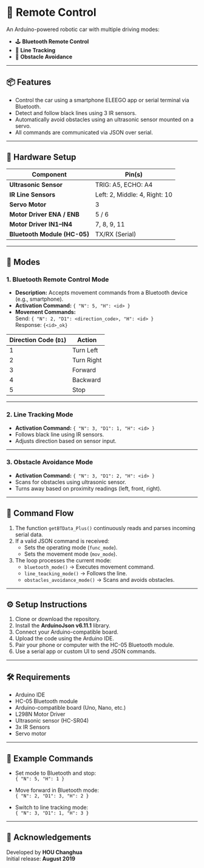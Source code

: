 # 🚗 Remote Control

An Arduino-powered robotic car with multiple driving modes:

- 🕹️ **Bluetooth Remote Control**
- 🧭 **Line Tracking**
- 🚧 **Obstacle Avoidance**

---

## 📦 Features

- Control the car using a smartphone ELEEGO app or serial terminal via Bluetooth.
- Detect and follow black lines using 3 IR sensors.
- Automatically avoid obstacles using an ultrasonic sensor mounted on a servo.
- All commands are communicated via JSON over serial.

---

## 🔌 Hardware Setup

| Component                   | Pin(s)    |
|----------------------------|-----------|
| **Ultrasonic Sensor**      | TRIG: A5, ECHO: A4 |
| **IR Line Sensors**        | Left: 2, Middle: 4, Right: 10 |
| **Servo Motor**            | 3         |
| **Motor Driver ENA / ENB** | 5 / 6     |
| **Motor Driver IN1–IN4**   | 7, 8, 9, 11 |
| **Bluetooth Module (HC-05)** | TX/RX (Serial) |

---

## 🧠 Modes

### 1. Bluetooth Remote Control Mode

- **Description:** Accepts movement commands from a Bluetooth device (e.g., smartphone).
- **Activation Command:** `{ "N": 5, "H": <id> }`
- **Movement Commands:**  
  Send: `{ "N": 2, "D1": <direction_code>, "H": <id> }`  
  Response: `{<id>_ok}`

| Direction Code (`D1`) | Action     |
|-----------------------|------------|
| 1                     | Turn Left  |
| 2                     | Turn Right |
| 3                     | Forward    |
| 4                     | Backward   |
| 5                     | Stop       |

---

### 2. Line Tracking Mode

- **Activation Command:** `{ "N": 3, "D1": 1, "H": <id> }`
- Follows black line using IR sensors.
- Adjusts direction based on sensor input.

---

### 3. Obstacle Avoidance Mode

- **Activation Command:** `{ "N": 3, "D1": 2, "H": <id> }`
- Scans for obstacles using ultrasonic sensor.
- Turns away based on proximity readings (left, front, right).

---

## 🔄 Command Flow

1. The function `getBTData_Plus()` continuously reads and parses incoming serial data.
2. If a valid JSON command is received:
   - Sets the operating mode (`func_mode`).
   - Sets the movement mode (`mov_mode`).
3. The loop processes the current mode:
   - `bluetooth_mode()` → Executes movement command.
   - `line_teacking_mode()` → Follows the line.
   - `obstacles_avoidance_mode()` → Scans and avoids obstacles.

---

## ⚙️ Setup Instructions

1. Clone or download the repository.
2. Install the **ArduinoJson v6.11.1** library.
3. Connect your Arduino-compatible board.
4. Upload the code using the Arduino IDE.
5. Pair your phone or computer with the HC-05 Bluetooth module.
6. Use a serial app or custom UI to send JSON commands.

---

## 🛠️ Requirements

- Arduino IDE
- HC-05 Bluetooth module
- Arduino-compatible board (Uno, Nano, etc.)
- L298N Motor Driver
- Ultrasonic sensor (HC-SR04)
- 3x IR Sensors
- Servo motor

---

## 🧪 Example Commands

- Set mode to Bluetooth and stop:  
  `{ "N": 5, "H": 1 }`

- Move forward in Bluetooth mode:  
  `{ "N": 2, "D1": 3, "H": 2 }`

- Switch to line tracking mode:  
  `{ "N": 3, "D1": 1, "H": 3 }`

---

## 🙌 Acknowledgements

Developed by **HOU Changhua**  
Initial release: **August 2019**

